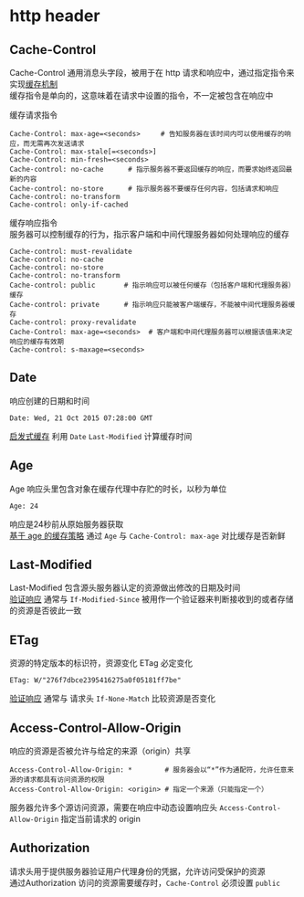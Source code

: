 # http header

## Cache-Control
Cache-Control 通用消息头字段，被用于在 http 请求和响应中，通过指定指令来实现[缓存机制](./httpCache.md)  
缓存指令是单向的，这意味着在请求中设置的指令，不一定被包含在响应中

缓存请求指令
```
Cache-Control: max-age=<seconds>     # 告知服务器在该时间内可以使用缓存的响应，而无需再次发送请求
Cache-Control: max-stale[=<seconds>]
Cache-Control: min-fresh=<seconds>
Cache-control: no-cache      # 指示服务器不要返回缓存的响应，而要求始终返回最新的内容
Cache-control: no-store      # 指示服务器不要缓存任何内容，包括请求和响应
Cache-control: no-transform
Cache-control: only-if-cached
```

缓存响应指令  
服务器可以控制缓存的行为，指示客户端和中间代理服务器如何处理响应的缓存
```
Cache-control: must-revalidate
Cache-control: no-cache
Cache-control: no-store
Cache-control: no-transform
Cache-control: public       # 指示响应可以被任何缓存（包括客户端和代理服务器）缓存
Cache-control: private      # 指示响应只能被客户端缓存，不能被中间代理服务器缓存
Cache-control: proxy-revalidate
Cache-Control: max-age=<seconds>  # 客户端和中间代理服务器可以根据该值来决定响应的缓存有效期
Cache-control: s-maxage=<seconds>
```


## Date
响应创建的日期和时间
```
Date: Wed, 21 Oct 2015 07:28:00 GMT
```
[启发式缓存](./httpCache.md#启发式缓存) 利用 `Date` `Last-Modified` 计算缓存时间

## Age
Age 响应头里包含对象在缓存代理中存贮的时长，以秒为单位
```
Age: 24
```
响应是24秒前从原始服务器获取  
[基于 age 的缓存策略](./httpCache.md#基于-age-的缓存策略) 通过 `Age` 与 `Cache-Control: max-age`  对比缓存是否新鲜

## Last-Modified
Last-Modified 包含源头服务器认定的资源做出修改的日期及时间  
[验证响应](./httpCache.md#验证响应) 通常与 `If-Modified-Since` 被用作一个验证器来判断接收到的或者存储的资源是否彼此一致

## ETag
资源的特定版本的标识符，资源变化 ETag 必定变化
```
ETag: W/"276f7dbce2395416275a0f05181ff7be"

```
[验证响应](./httpCache.md#验证响应) 通常与 请求头 `If-None-Match` 比较资源是否变化

## Access-Control-Allow-Origin
响应的资源是否被允许与给定的来源（origin）共享
```
Access-Control-Allow-Origin: *        # 服务器会以“*”作为通配符，允许任意来源的请求都具有访问资源的权限
Access-Control-Allow-Origin: <origin> # 指定一个来源（只能指定一个）
```
服务器允许多个源访问资源，需要在响应中动态设置响应头 `Access-Control-Allow-Origin` 指定当前请求的 origin

## Authorization
请求头用于提供服务器验证用户代理身份的凭据，允许访问受保护的资源  
通过Authorization 访问的资源需要缓存时，`Cache-Control` 必须设置 `public`
